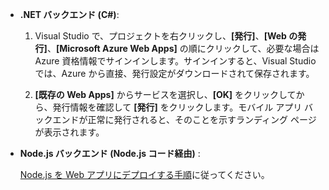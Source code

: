 	
+ **.NET バックエンド (C#)**:  

	1. Visual Studio で、プロジェクトを右クリックし、**[発行]**、**[Web の発行]**、**[Microsoft Azure Web Apps]** の順にクリックして、必要な場合は Azure 資格情報でサインインします。サインインすると、Visual Studio では、Azure から直接、発行設定がダウンロードされて保存されます。
	
	2. **[既存の Web Apps]** からサービスを選択し、**[OK]** をクリックしてから、発行情報を確認して **[発行]** をクリックします。モバイル アプリ バックエンドが正常に発行されると、そのことを示すランディング ページが表示されます。


+ **Node.js バックエンド (Node.js コード経由)** :

 	[Node.js を Web アプリにデプロイする手順](../articles/app-service-web/web-sites-nodejs-develop-deploy-mac.md)に従ってください。
 

<!---HONumber=AcomDC_1223_2015-->